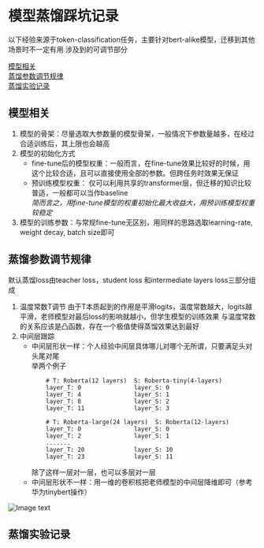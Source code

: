 # 模型蒸馏踩坑记录
以下经验来源于token-classification任务，主要针对bert-alike模型，迁移到其他场景时不一定有用
涉及到的可调节部分

[模型相关](#模型相关)  
[蒸馏参数调节规律](#蒸馏参数调节规律)  
[蒸馏实验记录](#蒸馏实验记录)

## 模型相关
1. 模型的骨架：尽量选取大参数量的模型骨架，一般情况下参数量越多，在经过合适训练后，其上限也会越高
2. 模型的初始化方式
    * fine-tune后的模型权重：一般而言，在fine-tune效果比较好的时候，用这个比较合适，且可以直接使用全部的参数。但跨任务时效果无保证
    * 预训练模型权重： 仅可以利用共享的transformer层，但迁移的知识比较普适，一般都可以当作baseline  
    *简而言之，用fine-tune模型的权重初始化最大收益大，用预训练模型权重较稳定*
3. 模型的训练参数：与常规fine-tune无区别，用同样的思路选取learning-rate, weight decay, batch size即可
## 蒸馏参数调节规律
默认蒸馏loss由teacher loss，student loss 和intermediate layers loss三部分组成 
1. 温度常数T调节
    由于T本质起到的作用是平滑logits，温度常数越大，logits越平滑，老师模型对最后loss的影响就越小，但学生模型的训练效果 
    与温度常数的关系应该是凸函数，存在一个极值使得蒸馏效果达到最好
2. 中间层跟踪
    * 中间层形状一样：个人经验中间层具体哪儿对哪个无所谓，只要满足头对头尾对尾  
        举两个例子
        ```
            # T: Roberta(12 layers)  S: Roberta-tiny(4-layers)
            layer_T: 0               layer_S: 0
            layer_T: 4               layer_S: 1
            layer_T: 8               layer_S: 2
            layer_T: 11              layer_S: 3
            
            # T: Roberta-large(24 layers)  S: Roberta(12-layers)
            layer_T: 0               layer_S: 0
            layer_T: 2               layer_S: 1
            .......
            layer_T: 20              layer_S: 10
            layer_T: 23              layer_S: 11
        ```
        除了这样一层对一层，也可以多层对一层
    * 中间层形状不一样：用一维的卷积核把老师模型的中间层降维即可（参考华为tinybert操作） 
    
![Image text]()
## 蒸馏实验记录
